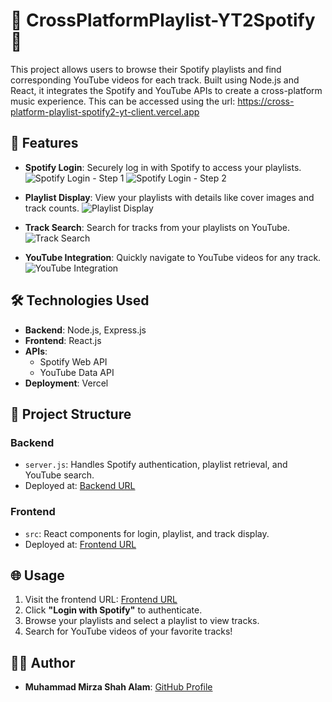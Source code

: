 # 🎵 CrossPlatformPlaylist-YT2Spotify 🎥
This project allows users to browse their Spotify playlists and find corresponding YouTube videos for each track. Built using Node.js and React, it integrates the Spotify and YouTube APIs to create a cross-platform music experience. This can be accessed using the url: https://cross-platform-playlist-spotify2-yt-client.vercel.app




## 🚀 Features
- **Spotify Login**: Securely log in with Spotify to access your playlists.
  ![Spotify Login - Step 1](https://github.com/user-attachments/assets/cd77fef0-1cee-4e88-8c29-66cabf74da0b)
  ![Spotify Login - Step 2](https://github.com/user-attachments/assets/ea2fded7-15a3-4846-9d5b-a835862cd072)

- **Playlist Display**: View your playlists with details like cover images and track counts.
  ![Playlist Display](https://github.com/user-attachments/assets/8d3f0cea-b388-4d74-a9d4-d9ef963fbc2b)

- **Track Search**: Search for tracks from your playlists on YouTube.
  ![Track Search](https://github.com/user-attachments/assets/d2f1d25e-b40d-4d79-bcb6-78d6872744d1)

- **YouTube Integration**: Quickly navigate to YouTube videos for any track.
  ![YouTube Integration](https://github.com/user-attachments/assets/de7ddc63-17e6-40fc-8487-204f3e156ed1)




## 🛠️ Technologies Used
- **Backend**: Node.js, Express.js
- **Frontend**: React.js
- **APIs**:
  - Spotify Web API
  - YouTube Data API
- **Deployment**: Vercel




## 📂 Project Structure
### **Backend**
- `server.js`: Handles Spotify authentication, playlist retrieval, and YouTube search.
- Deployed at: [Backend URL](https://cross-platform-playlist-spotify2-yt-server.vercel.app)

### **Frontend**
- `src`: React components for login, playlist, and track display.
- Deployed at: [Frontend URL](https://cross-platform-playlist-spotify2-yt-client.vercel.app)




## 🌐 Usage
1. Visit the frontend URL: [Frontend URL](https://cross-platform-playlist-spotify2-yt-client.vercel.app)
2. Click **"Login with Spotify"** to authenticate.
3. Browse your playlists and select a playlist to view tracks.
4. Search for YouTube videos of your favorite tracks!




## 👨‍💻 Author
- **Muhammad Mirza Shah Alam**: [GitHub Profile](https://github.com/mmShahalam)
